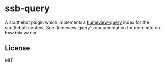 # ssb-query

A scuttlebot plugin which implements a [flumeview-query](https://github.com/flumedb/flumeview-query) index for the scuttlebutt context. 
See flumeview-query's documentation for more info on how this works

## License

MIT
